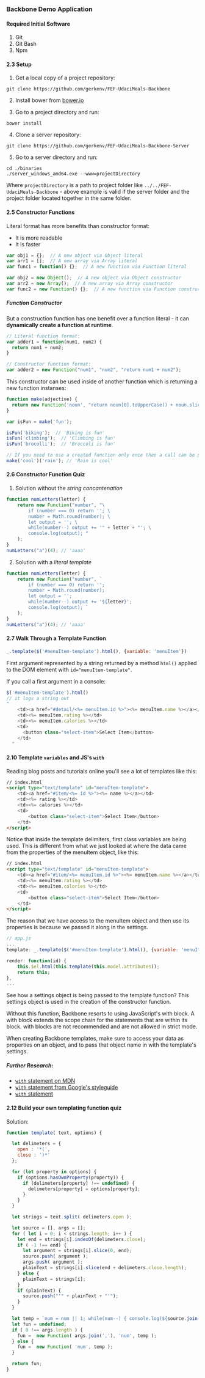 ### Backbone Demo Application

#### Required Initial Software

1. Git
2. Git Bash
3. Npm

#### 2.3 Setup

1. Get a local copy of a project repository:
```
git clone https://github.com/gerkenv/FEF-UdaciMeals-Backbone
```
2. Install bower from [bower.io](bower.io)

3. Go to a project directory and run:
```
bower install
```
4. Clone a server repository:
```
git clone https://github.com/gerkenv/FEF-UdaciMeals-Backbone-Server
```
5. Go to a server directory and run:
```
cd ./binaries
./server_windows_amd64.exe --www=projectDirectory
```
Where `projectDirectory` is a path to project folder like `../../FEF-UdaciMeals-Backbone` - above example is valid if the server folder and the project folder located together in the same folder.

#### 2.5 Constructor Functions

Literal format has more benefits than constructor format:
* It is more readable
* It is faster

```js
var obj1 = {};  // A new object via Object literal
var arr1 = [];  // A new array via Array literal
var func1 = function() {};  // A new function via Function literal

var obj2 = new Object();  // A new object via Object constructor
var arr2 = new Array();  // A new array via Array constructor
var func2 = new Function() {};  // A new function via Function constructor
```

##### Function Constructor

But a construction function has one benefit over a function literal - it can __dynamically create a function at runtime__.

```js
// Literal function format:
var adder1 = function(num1, num2) {
  return num1 + num2;
}

// Constructor function format:
var adder2 = new Function("num1", "num2", "return num1 + num2");
```

This constructor can be used inside of another function which is returning a new function instanses:
```js
function make(adjective) {
  return new Function('noun', "return noun[0].toUpperCase() + noun.slice(1) + ' is " + adjective + "!'");
}

var isFun = make('fun');

isFun('biking');  // 'Biking is fun'
isFun('climbing');  // 'Climbing is fun'
isFun('brocolli');  // 'Broccoli is fun'

// If you need to use a created function only once then a call can be performed in this way:
make('cool')('rain'); // 'Rain is cool'
```

#### 2.6 Constructor Function Quiz

1. Solution without the _string concantenation_
```js
function numLetters(letter) {
    return new Function("number", "\
        if (number === 0) return ''; \
        number = Math.round(number); \
        let output = ''; \
        while(number--) output += '" + letter + "'; \
        console.log(output); "
    );
}
numLetters("a")(4); // 'aaaa'
```

2. Solution with a _literal template_
```js
function numLetters(letter) {
    return new Function("number", `
        if (number === 0) return '';
        number = Math.round(number);
        let output = '';
        while(number--) output += '${letter}';
        console.log(output); `
    );
}
numLetters("a")(4); // 'aaaa'
```

#### 2.7 Walk Through a Template Function

```js
_.template($('#menuItem-template').html(), {variable: 'menuItem'})
```
First argument represented by a string returned by a method `html()` applied to the DOM element with `id="menuItem-template"`.

If you call a first argument in a console:
```js
$('#menuItem-template').html()
// it logs a string out
"
    <td><a href="#detail/<%= menuItem.id %>"><%= menuItem.name %></a></td>
    <td><%= menuItem.rating %></td>
    <td><%= menuItem.calories %></td>
    <td>
      <button class="select-item">Select Item</button>
    </td>
  "
```

#### 2.10 Template `variables` and JS's `with`

Reading blog posts and tutorials online you'll see a lot of templates like this:
```html
// index.html
<script type="text/template" id="menuItem-template">
    <td><a href="#item/<%= id %>"><%= name %></a></td>
    <td><%= rating %></td>
    <td><%= calories %></td>
    <td>
        <button class="select-item">Select Item</button>
    </td>
</script>
```
Notice that inside the template delimiters, first class variables are being used. This is different from what we just looked at where the data came from the properties of the menuItem object, like this:
```html
// index.html
<script type="text/template" id="menuItem-template">
    <td><a href="#item/<%= menuItem.id %>"><%= menuItem.name %></a></td>
    <td><%= menuItem.rating %></td>
    <td><%= menuItem.calories %></td>
    <td>
        <button class="select-item">Select Item</button>
    </td>
</script>
```
The reason that we have access to the menuItem object and then use its properties is because we passed it along in the settings.
```js
// app.js
...
template: _.template($('#menuItem-template').html(), {variable: 'menuItem'}),

render: function(id) {
    this.$el.html(this.template(this.model.attributes));
    return this;
},
...
```
See how a settings object is being passed to the template function? This settings object is used in the creation of the constructor function.

Without this function, Backbone resorts to using JavaScript's with block. A with block extends the scope chain for the statements that are within its block. with blocks are not recommended and are not allowed in strict mode.

When creating Backbone templates, make sure to access your data as properties on an object, and to pass that object name in with the template's settings.

##### Further Research:
 * [`with` statement on MDN](https://developer.mozilla.org/en-US/docs/Web/JavaScript/Reference/Statements/with)
 * [`with` statement from Google's styleguide](https://google.github.io/styleguide/javascriptguide.xml#with___%7B%7D)
 * [`with` statement](http://www.2ality.com/2011/06/with-statement.html)

#### 2.12 Build your own templating function quiz
Solution:
```js
function template( text, options) {

  let delimeters = {
    open : '*(',
    close : ')*'
  };

  for (let property in options) {
    if (options.hasOwnProperty(property)) {
      if (delimeters[property] !== undefined) {
        delimeters[property] = options[property];
      }
    }
  }

  let strings = text.split( delimeters.open );

  let source = [], args = [];
  for ( let i = 0; i < strings.length; i++ ) {
    let end = strings[i].indexOf(delimeters.close);
    if ( -1 !== end) {
      let argument = strings[i].slice(0, end);
      source.push( argument );
      args.push( argument );
      plainText = strings[i].slice(end + delimeters.close.length);
    } else {
      plainText = strings[i];
    }
    if (plainText) {
      source.push("'" + plainText + "'");
    }
  }

  let temp = `num = num || 1; while(num--) { console.log(${source.join(" + ")}); } return;`;
  let fun = undefined;
  if ( 0 !== args.length ) {
    fun =  new Function( args.join(','), 'num', temp );
  } else {
    fun =  new Function( 'num', temp );
  }

  return fun;
}
```

